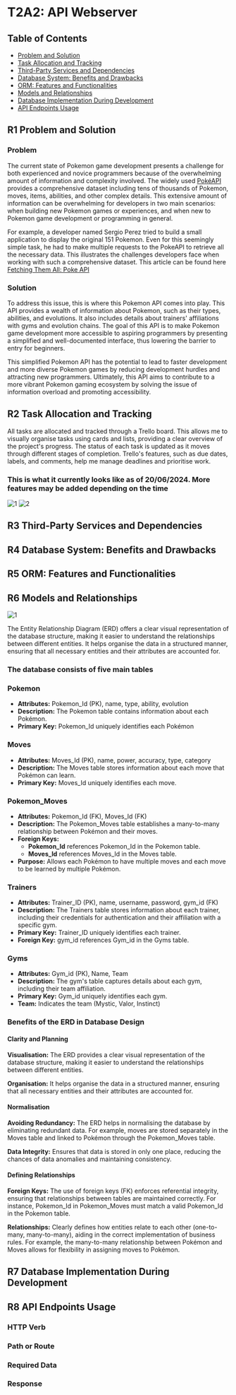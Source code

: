 # T2A2: API Webserver

## Table of Contents

- [Problem and Solution](#r1-problem-and-solution)
- [Task Allocation and Tracking](#r2-task-allocation-and-tracking)
- [Third-Party Services and Dependencies](#r3-third-party-services-and-dependencies)
- [Database System: Benefits and Drawbacks](#r4-database-system-benefits-and-drawbacks)
- [ORM: Features and Functionalities](#r5-orm-features-and-functionalities)
- [Models and Relationships](#r6-models-and-relationships)
- [Database Implementation During Development](#r7-database-implementation-during-development)
- [API Endpoints Usage](#r8-api-endpoints-usage)

## R1 Problem and Solution

### Problem

The current state of Pokemon game development presents a challenge for both experienced and novice programmers because of the overwhelming amount of information and complexity involved. The widely used [PokéAPI](https://pokeapi.co/) provides a comprehensive dataset including tens of thousands of Pokemon, moves, items, abilities, and other complex details. This extensive amount of information can be overwhelming for developers in two main scenarios: when building new Pokemon games or experiences, and when new to Pokemon game development or programming in general.

For example, a developer named Sergio Perez tried to build a small application to display the original 151 Pokemon. Even for this seemingly simple task, he had to make multiple requests to the PokeAPI to retrieve all the necessary data. This illustrates the challenges developers face when working with such a comprehensive dataset. This article can be found here [Fetching Them All: Poke API](https://medium.com/@sergio13prez/fetching-them-all-poke-api-62ca580981a2)

### Solution

To address this issue, this is where this Pokemon API comes into play. This API provides a wealth of information about Pokemon, such as their types, abilities, and evolutions. It also includes details about trainers' affiliations with gyms and evolution chains. The goal of this API is to make Pokemon game development more accessible to aspiring programmers by presenting a simplified and well-documented interface, thus lowering the barrier to entry for beginners.

This simplified Pokemon API has the potential to lead to faster development and more diverse Pokemon games by reducing development hurdles and attracting new programmers. Ultimately, this API aims to contribute to a more vibrant Pokemon gaming ecosystem by solving the issue of information overload and promoting accessibility.

## R2 Task Allocation and Tracking

All tasks are allocated and tracked through a Trello board. This allows me to visually organise tasks using cards and lists, providing a clear overview of the project's progress. The status of each task is updated as it moves through different stages of completion. Trello's features, such as due dates, labels, and comments, help me manage deadlines and prioritise work.

### This is what it currently looks like as of **20/06/2024**. More features may be added depending on the time

![1](./docs/r2-1.png)
![2](./docs/r2-2.png)

## R3 Third-Party Services and Dependencies

## R4 Database System: Benefits and Drawbacks

## R5 ORM: Features and Functionalities

## R6 Models and Relationships

![1](./docs/pokemon-ERD.png)

The Entity Relationship Diagram (ERD) offers a clear visual representation of the database structure, making it easier to understand the relationships between different entities. It helps organise the data in a structured manner, ensuring that all necessary entities and their attributes are accounted for.

### The database consists of five main tables

### Pokemon

- **Attributes:** Pokemon_Id (PK), name, type, ability, evolution
- **Description:** The Pokemon table contains information about each Pokémon.
- **Primary Key:** Pokemon_Id uniquely identifies each Pokémon

### Moves

- **Attributes:** Moves_Id (PK), name, power, accuracy, type, category
- **Description:** The Moves table stores information about each move that Pokémon can learn.
- **Primary Key:** Moves_Id uniquely identifies each move.

### Pokemon_Moves

- **Attributes:** Pokemon_Id (FK), Moves_Id (FK)
- **Description:** The Pokemon_Moves table establishes a many-to-many relationship between Pokémon and their moves.
- **Foreign Keys:**
  - **Pokemon_Id** references Pokemon_Id in the Pokemon table.
  - **Moves_Id** references Moves_Id in the Moves table.
- **Purpose:** Allows each Pokémon to have multiple moves and each move to be learned by multiple Pokémon.

### Trainers

- **Attributes:** Trainer_ID (PK), name, username, password, gym_id (FK)
- **Description:** The Trainers table stores information about each trainer, including their credentials for authentication and their affiliation with a specific gym.
- **Primary Key:** Trainer_ID uniquely identifies each trainer.
- **Foreign Key:** gym_id references Gym_id in the Gyms table.

### Gyms

- **Attributes:** Gym_id (PK), Name, Team
- **Description:** The gym's table captures details about each gym, including their team affiliation.
- **Primary Key:** Gym_id uniquely identifies each gym.
- **Team:** Indicates the team (Mystic, Valor, Instinct)

### Benefits of the ERD in Database Design

#### Clarity and Planning

**Visualisation:** The ERD provides a clear visual representation of the database structure, making it easier to understand the relationships between different entities.

**Organisation:** It helps organise the data in a structured manner, ensuring that all necessary entities and their attributes are accounted for.

#### Normalisation

**Avoiding Redundancy:** The ERD helps in normalising the database by eliminating redundant data. For example, moves are stored separately in the Moves table and linked to Pokémon through the Pokemon_Moves table.

**Data Integrity:** Ensures that data is stored in only one place, reducing the chances of data anomalies and maintaining consistency.

#### Defining Relationships

**Foreign Keys:** The use of foreign keys (FK) enforces referential integrity, ensuring that relationships between tables are maintained correctly. For instance, Pokemon_Id in Pokemon_Moves must match a valid Pokemon_Id in the Pokemon table.

**Relationships:** Clearly defines how entities relate to each other (one-to-many, many-to-many), aiding in the correct implementation of business rules. For example, the many-to-many relationship between Pokémon and Moves allows for flexibility in assigning moves to Pokémon.

## R7 Database Implementation During Development

## R8 API Endpoints Usage

### HTTP Verb
### Path or Route
### Required Data
### Response
